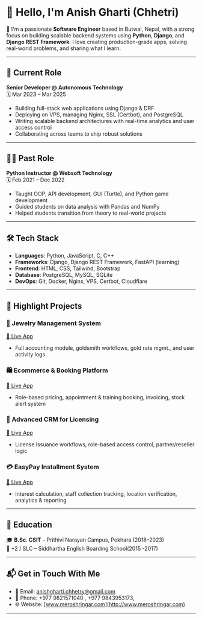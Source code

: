 # 👋 Hello, I'm Anish Gharti (Chhetri)

🚀 I'm a passionate **Software Engineer** based in Butwal, Nepal, with a strong focus on building scalable backend systems using **Python**, **Django**, and **Django REST Framework**. I love creating production-grade apps, solving real-world problems, and sharing what I learn.

---

## 💼 Current Role

**Senior Developer @ Autonomous Technology**  
🗓️ Mar 2023 – Mar 2025  
- Building full-stack web applications using Django & DRF  
- Deploying on VPS, managing Nginx, SSL (Certbot), and PostgreSQL  
- Writing scalable backend architectures with real-time analytics and user access control  
- Collaborating across teams to ship robust solutions

---

## 🧑‍🏫 Past Role

**Python Instructor @ Websoft Technology**  
🗓️ Feb 2021 – Dec 2022  
- Taught OOP, API development, GUI (Turtle), and Python game development  
- Guided students on data analysis with Pandas and NumPy  
- Helped students transition from theory to real-world projects

---

## 🛠 Tech Stack

- **Languages**: Python, JavaScript, C, C++
- **Frameworks**: Django, Django REST Framework, FastAPI (learning)
- **Frontend**: HTML, CSS, Tailwind, Bootstrap
- **Database**: PostgreSQL, MySQL, SQLite
- **DevOps**: Git, Docker, Nginx, VPS, Certbot, Cloudflare

---

## 🌟 Highlight Projects

### 🔐 Jewelry Management System  
[🔗 Live App](https://jewelry.autonomoustechnology.net)  
- Full accounting module, goldsmith workflows, gold rate mgmt., and user activity logs

### 🛍️ Ecommerce & Booking Platform  
[🔗 Live App](https://www.meroshringar.com)  
- Role-based pricing, appointment & training booking, invoicing, stock alert system

### 🎫 Advanced CRM for Licensing  
[🔗 Live App](https://crm.autonomoustechnology.com)  
- License issuance workflows, role-based access control, partner/reseller logic

### 💳 EasyPay Installment System  
[🔗 Live App](https://easypaychitwan.com)  
- Interest calculation, staff collection tracking, location verification, analytics & reporting

---

## 📘 Education

🎓 **B.Sc. CSIT** – Prithivi Narayan Campus, Pokhara (2018–2023)  
📗 +2 / SLC – Siddhartha English Boarding School(2015 -2017)

---

## 📬 Get in Touch With Me

- 📧 Email: [anishgharti.chhetry@gmail.com](mailto:anishgharti.chhetry@gmail.com)  
- 📱 Phone: +977 9821571040 , +977 9843953173,
- 🌐 Website: [www.meroshringar.com](http://www.meroshringar.com)

---


